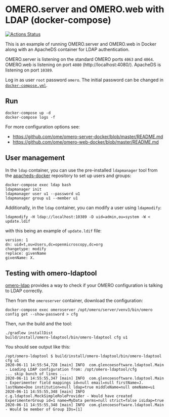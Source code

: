 # OMERO.server and OMERO.web with LDAP (docker-compose)

[![Actions Status](https://github.com/ome/docker-example-omero-ldap/workflows/Build/badge.svg)](https://github.com/ome/docker-example-omero-ldap/actions)

This is an example of running OMERO.server and OMERO.web in Docker
along with an ApacheDS container for LDAP authentication.

OMERO.server is listening on the standard OMERO ports `4063` and `4064`.
OMERO.web is listening on port `4080` (http://localhost:4080/).
ApacheDS is listening on port `10389`.

Log in as user `root` password `omero`.
The initial password can be changed in [`docker-compose.yml`](docker-compose.yml).

## Run

    docker-compose up -d
    docker-compose logs -f

For more configuration options see:
- https://github.com/ome/omero-server-docker/blob/master/README.md
- https://github.com/ome/omero-web-docker/blob/master/README.md

## User management

In the `ldap` container, you can use the pre-installed `ldapmanager` tool
from the [apacheds-docker](https://github.com/ome/apacheds-docker/) repository
to set up users and groups:

```
docker-compose exec ldap bash
ldapmanager init
ldapmanager user u1 --password u1
ldapmanager group u1 --member u1
```

Additionally, in the `ldap` container, you can modify a user using `ldapmodify`:

```
ldapmodify -H ldap://localhost:10389 -D uid=admin,ou=system -W < update.ldif
```
with this being an example of `update.ldif` file:

```
version: 1
dn: uid=t,ou=Users,dc=openmicroscopy,dc=org
changetype: modify
replace: givenName
givenName: X.
```

## Testing with omero-ldaptool

[omero-ldap](https://github.com/glencoesoftware/omero-ldaptool) provides a way to check if your
OMERO configuration is talking to LDAP correctly.

Then from the `omeroserver` container, download the configuration:

```
docker-compose exec omeroserver /opt/omero/server/venv3/bin/omero config get --show-password > cfg
```

Then, run the build and the tool:

```
./gradlew installDist
build/install/omero-ldaptool/bin/omero-ldaptool cfg u1
```

You should see output like this:

```
/opt/omero-ldaptool $ build/install/omero-ldaptool/bin/omero-ldaptool cfg u1
2020-06-11 14:55:54,728 [main] INFO  com.glencoesoftware.ldaptool.Main - Loading LDAP configuration from: /opt/omero-ldaptool/cfg
... skip bunch of lines ...
2020-06-11 14:55:55,347 [main] INFO  com.glencoesoftware.ldaptool.Main - Experimenter field mappings id=null email=null firstName=J. lastName=Doe institution=null ldap=true middleName=null omeName=u1
2020-06-11 14:55:55,348 [main] INFO  c.g.ldaptool.MockSimpleRoleProvider - Would have created ExperimenterGroup id=1 name=MyData perms=null strict=false isLdap=true
2020-06-11 14:55:55,348 [main] INFO  com.glencoesoftware.ldaptool.Main - Would be member of Group IDs=[1]
```
